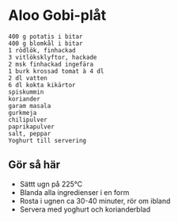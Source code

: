 # Aloo Gobi-plåt
```
400 g potatis i bitar
400 g blomkål i bitar
1 rödlök, finhackad
3 vitlöksklyftor, hackade
2 msk finhackad ingefära
1 burk krossad tomat à 4 dl
2 dl vatten
6 dl kokta kikärtor
spiskummin
koriander
garam masala
gurkmeja
chilipulver
paprikapulver
salt, peppar
Yoghurt till servering
```

## Gör så här
* Sättt ugn på 225°C
* Blanda alla ingredienser i en form
* Rosta i ugnen ca 30-40 minuter, rör om ibland
* Servera med yoghurt och korianderblad

